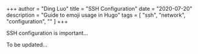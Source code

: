 +++
author = "Ding Luo"
title = "SSH Configuration"
date = "2020-07-20"
description = "Guide to emoji usage in Hugo"
tags = [
    "ssh", "network", "configuration", ""
]
+++

SSH configuration is important...
<!--more-->

To be updated...
